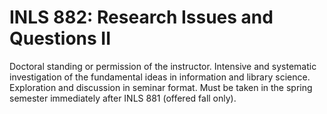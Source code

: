 # INLS 882: Research Issues and Questions II

Doctoral standing or permission of the instructor. Intensive and systematic investigation of the fundamental ideas in information and library science. Exploration and discussion in seminar format. Must be taken in the spring semester immediately after INLS 881 (offered fall only).